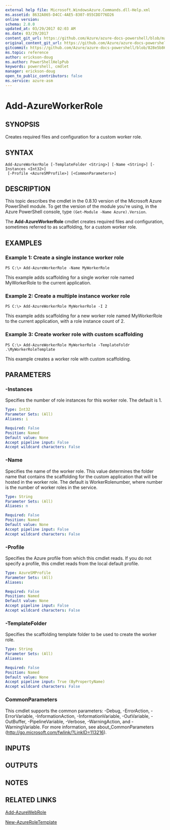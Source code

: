 ```yaml
---
external help file: Microsoft.WindowsAzure.Commands.dll-Help.xml
ms.assetid: 8632A865-D4CC-4AE5-8307-055CDD776D26
online version:
schema: 2.0.0
updated_at: 03/29/2017 02:03 AM
ms.date: 03/29/2017
content_git_url: https://github.com/Azure/azure-docs-powershell/blob/master/azureps-cmdlets-docs/ServiceManagement/Azure/v3.7.0/Add-AzureWorkerRole.md
original_content_git_url: https://github.com/Azure/azure-docs-powershell/blob/master/azureps-cmdlets-docs/ServiceManagement/Azure/v3.7.0/Add-AzureWorkerRole.md
gitcommit: https://github.com/Azure/azure-docs-powershell/blob/828e5b8648af6bdf3119ffe0cd409647f00de183
ms.topic: reference
author: erickson-doug
ms.author: PowerShellHelpPub
keywords: powershell, cmdlet
manager: erickson-doug
open_to_public_contributors: false
ms.service: azure-asm
---
```


# Add-AzureWorkerRole

## SYNOPSIS
Creates required files and configuration for a custom worker role.

## SYNTAX

```
Add-AzureWorkerRole [-TemplateFolder <String>] [-Name <String>] [-Instances <Int32>]
 [-Profile <AzureSMProfile>] [<CommonParameters>]
```

## DESCRIPTION
This topic describes the cmdlet in the 0.8.10 version of the Microsoft Azure PowerShell module.
To get the version of the module you're using, in the Azure PowerShell console, type `(Get-Module -Name Azure).Version`.

The **Add-AzureWorkerRole** cmdlet creates required files and configuration, sometimes referred to as scaffolding, for a custom worker role.

## EXAMPLES

### Example 1: Create a single instance worker role
```
PS C:\> Add-AzureWorkerRole -Name MyWorkerRole
```

This example adds scaffolding for a single worker role named MyWorkerRole to the current application.

### Example 2: Create a multiple instance worker role
```
PS C:\> Add-AzureWorkerRole MyWorkerRole -I 2
```

This example adds scaffolding for a new worker role named MyWorkerRole to the current application, with a role instance count of 2.

### Example 3: Create worker role with custom scaffolding
```
PS C:\> Add-AzureWorkerRole MyWorkerRole -TemplateFoldr .\MyWorkerRoleTemplate
```

This example creates a worker role with custom scaffolding.

## PARAMETERS

### -Instances
Specifies the number of role instances for this worker role.
The default is 1.

```yaml
Type: Int32
Parameter Sets: (All)
Aliases: i

Required: False
Position: Named
Default value: None
Accept pipeline input: False
Accept wildcard characters: False
```

### -Name
Specifies the name of the worker role.
This value determines the folder name that contains the scaffolding for the custom application that will be hosted in the worker role.
The default is WorkerRolenumber, where number is the number of worker roles in the service.

```yaml
Type: String
Parameter Sets: (All)
Aliases: n

Required: False
Position: Named
Default value: None
Accept pipeline input: False
Accept wildcard characters: False
```

### -Profile
Specifies the Azure profile from which this cmdlet reads.
If you do not specify a profile, this cmdlet reads from the local default profile.

```yaml
Type: AzureSMProfile
Parameter Sets: (All)
Aliases: 

Required: False
Position: Named
Default value: None
Accept pipeline input: False
Accept wildcard characters: False
```

### -TemplateFolder
Specifies the scaffolding template folder to be used to create the worker role.

```yaml
Type: String
Parameter Sets: (All)
Aliases: 

Required: False
Position: Named
Default value: None
Accept pipeline input: True (ByPropertyName)
Accept wildcard characters: False
```

### CommonParameters
This cmdlet supports the common parameters: -Debug, -ErrorAction, -ErrorVariable, -InformationAction, -InformationVariable, -OutVariable, -OutBuffer, -PipelineVariable, -Verbose, -WarningAction, and -WarningVariable. For more information, see about_CommonParameters (http://go.microsoft.com/fwlink/?LinkID=113216).

## INPUTS

## OUTPUTS

## NOTES

## RELATED LINKS

[Add-AzureWebRole](./Add-AzureWebRole.md)

[New-AzureRoleTemplate](./New-AzureRoleTemplate.md)


